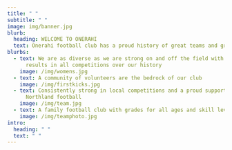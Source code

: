 ```yaml
---
title: " "
subtitle: " "
image: img/banner.jpg
blurb:
  heading: WELCOME TO ONERAHI
  text: Onerahi football club has a proud history of great teams and great players
blurbs:
  - text: We are as diverse as we are strong on and off the field with outstanding
      results in all competitions over our history
    image: /img/womens.jpg
  - text: A community of volunteers are the bedrock of our club
    image: /img/firstkicks.jpg
  - text: Consistently strong in local competitions and a proud supporter of
      Northland football
    image: /img/team.jpg
  - text: A family football club with grades for all ages and skill levels
    image: /img/teamphoto.jpg
intro:
  heading: " "
  text: " "
---
```

